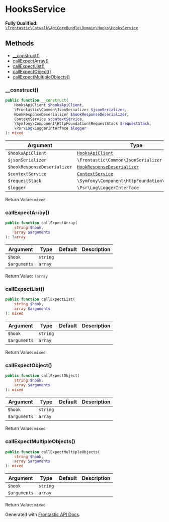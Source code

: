 #  HooksService

**Fully Qualified**: [`\Frontastic\Catwalk\ApiCoreBundle\Domain\Hooks\HooksService`](../../../../../src/php/ApiCoreBundle/Domain/Hooks/HooksService.php)

## Methods

* [__construct()](#__construct)
* [callExpectArray()](#callexpectarray)
* [callExpectList()](#callexpectlist)
* [callExpectObject()](#callexpectobject)
* [callExpectMultipleObjects()](#callexpectmultipleobjects)

### __construct()

```php
public function __construct(
    HooksApiClient $hooksApiClient,
    \Frontastic\Common\JsonSerializer $jsonSerializer,
    HookResponseDeserializer $hookResponseDeserializer,
    ContextService $contextService,
    \Symfony\Component\HttpFoundation\RequestStack $requestStack,
    \Psr\Log\LoggerInterface $logger
): mixed
```

Argument|Type|Default|Description
--------|----|-------|-----------
`$hooksApiClient`|[`HooksApiClient`](HooksApiClient.md)||
`$jsonSerializer`|`\Frontastic\Common\JsonSerializer`||
`$hookResponseDeserializer`|[`HookResponseDeserializer`](HookResponseDeserializer.md)||
`$contextService`|[`ContextService`](../ContextService.md)||
`$requestStack`|`\Symfony\Component\HttpFoundation\RequestStack`||
`$logger`|`\Psr\Log\LoggerInterface`||

Return Value: `mixed`

### callExpectArray()

```php
public function callExpectArray(
    string $hook,
    array $arguments
): ?array
```

Argument|Type|Default|Description
--------|----|-------|-----------
`$hook`|`string`||
`$arguments`|`array`||

Return Value: `?array`

### callExpectList()

```php
public function callExpectList(
    string $hook,
    array $arguments
): mixed
```

Argument|Type|Default|Description
--------|----|-------|-----------
`$hook`|`string`||
`$arguments`|`array`||

Return Value: `mixed`

### callExpectObject()

```php
public function callExpectObject(
    string $hook,
    array $arguments
): mixed
```

Argument|Type|Default|Description
--------|----|-------|-----------
`$hook`|`string`||
`$arguments`|`array`||

Return Value: `mixed`

### callExpectMultipleObjects()

```php
public function callExpectMultipleObjects(
    string $hook,
    array $arguments
): mixed
```

Argument|Type|Default|Description
--------|----|-------|-----------
`$hook`|`string`||
`$arguments`|`array`||

Return Value: `mixed`

Generated with [Frontastic API Docs](https://github.com/FrontasticGmbH/apidocs).
